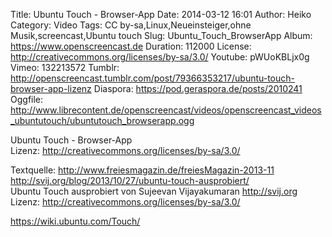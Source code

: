 Title: Ubuntu Touch - Browser-App
Date: 2014-03-12 16:01
Author: Heiko
Category: Video
Tags: CC by-sa,Linux,Neueinsteiger,ohne Musik,screencast,Ubuntu touch
Slug: Ubuntu_Touch_BrowserApp
Album: https://www.openscreencast.de
Duration: 112000
License: http://creativecommons.org/licenses/by-sa/3.0/
Youtube: pWUoKBLjx0g
Vimeo: 132213572
Tumblr: http://openscreencast.tumblr.com/post/79366353217/ubuntu-touch-browser-app-lizenz
Diaspora: https://pod.geraspora.de/posts/2010241
Oggfile: http://www.librecontent.de/openscreencast/videos/openscreencast_videos_ubuntutouch/ubuntutouch_browserapp.ogg

Ubuntu Touch - Browser-App  
Lizenz: <http://creativecommons.org/licenses/by-sa/3.0/>  
  
Textquelle: <http://www.freiesmagazin.de/freiesMagazin-2013-11>  
<http://svij.org/blog/2013/10/27/ubuntu-touch-ausprobiert/>  
Ubuntu Touch ausprobiert von Sujeevan Vijayakumaran <http://svij.org>  
Lizenz: <http://creativecommons.org/licenses/by-sa/3.0/>  
  
<https://wiki.ubuntu.com/Touch/>

